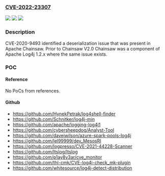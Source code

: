 ### [CVE-2022-23307](https://cve.mitre.org/cgi-bin/cvename.cgi?name=CVE-2022-23307)
![](https://img.shields.io/static/v1?label=Product&message=Apache%20Log4j%201.x&color=blue)
![](https://img.shields.io/static/v1?label=Version&message=%3E%3D%201.2.1%20&color=brighgreen)
![](https://img.shields.io/static/v1?label=Vulnerability&message=CWE-502%20Deserialization%20of%20Untrusted%20Data&color=brighgreen)

### Description

CVE-2020-9493 identified a deserialization issue that was present in Apache Chainsaw. Prior to Chainsaw V2.0 Chainsaw was a component of Apache Log4j 1.2.x where the same issue exists.

### POC

#### Reference
No PoCs from references.

#### Github
- https://github.com/HynekPetrak/log4shell-finder
- https://github.com/Schnitker/log4j-min
- https://github.com/apache/logging-log4j1
- https://github.com/cybersheepdog/Analyst-Tool
- https://github.com/davejwilson/azure-spark-pools-log4j
- https://github.com/lel99999/dev_MesosRI
- https://github.com/logpresso/CVE-2021-44228-Scanner
- https://github.com/ltslog/ltslog
- https://github.com/p1ay8y3ar/cve_monitor
- https://github.com/thl-cmk/CVE-log4j-check_mk-plugin
- https://github.com/whitesource/log4j-detect-distribution

